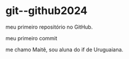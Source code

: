 # git--github2024
meu primeiro repositório no GitHub.

meu primeiro commit

me chamo Maitê, sou aluna do if de Uruguaiana.